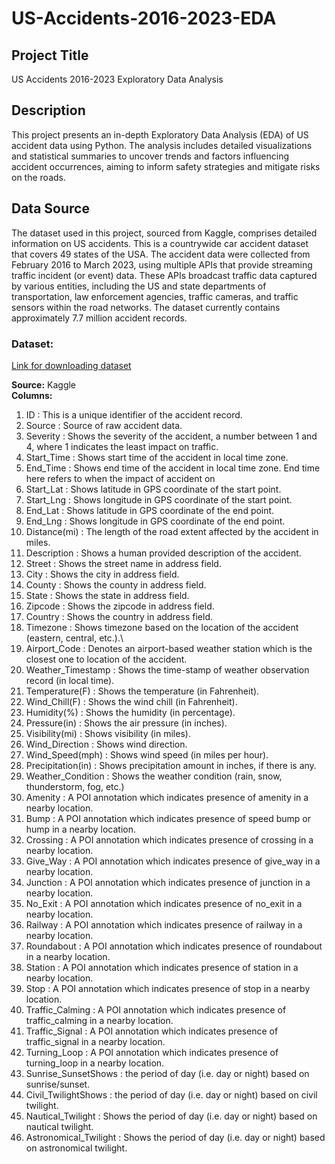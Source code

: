 # US-Accidents-2016-2023-EDA

## Project Title

US Accidents 2016-2023 Exploratory Data Analysis

## Description

This project presents an in-depth Exploratory Data Analysis (EDA) of US accident data using Python. The analysis includes detailed visualizations and statistical summaries to uncover trends and factors influencing accident occurrences, aiming to inform safety strategies and mitigate risks on the roads.

## Data Source

The dataset used in this project, sourced from Kaggle, comprises detailed information on US accidents.
This is a countrywide car accident dataset that covers 49 states of the USA. The accident data were collected from February 2016 to March 2023, using multiple APIs that provide streaming traffic incident (or event) data. These APIs broadcast traffic data captured by various entities, including the US and state departments of transportation, law enforcement agencies, traffic cameras, and traffic sensors within the road networks. The dataset currently contains approximately 7.7 million accident records.
### Dataset:
[Link for downloading dataset](https://www.kaggle.com/datasets/sobhanmoosavi/us-accidents)

**Source:** Kaggle<br>
**Columns:** 
1. ID : This is a unique identifier of the accident record.
2. Source : Source of raw accident data.
3. Severity : Shows the severity of the accident, a number between 1 and 4, where 1 indicates the least impact on traffic.
4. Start_Time : Shows start time of the accident in local time zone.
5. End_Time : Shows end time of the accident in local time zone. End time here refers to when the impact of accident on
6. Start_Lat : Shows latitude in GPS coordinate of the start point.
7. Start_Lng : Shows longitude in GPS coordinate of the start point.
8. End_Lat : Shows latitude in GPS coordinate of the end point.
9. End_Lng : Shows longitude in GPS coordinate of the end point.
10. Distance(mi) : The length of the road extent affected by the accident in miles.
11. Description : Shows a human provided description of the accident.
12. Street : Shows the street name in address field.
13. City : Shows the city in address field.
14. County : Shows the county in address field.
15. State : Shows the state in address field.
16. Zipcode : Shows the zipcode in address field.
17. Country : Shows the country in address field.
18. Timezone : Shows timezone based on the location of the accident (eastern, central, etc.).\
19. Airport_Code : Denotes an airport-based weather station which is the closest one to location of the accident.
20. Weather_Timestamp : Shows the time-stamp of weather observation record (in local time).
21. Temperature(F) : Shows the temperature (in Fahrenheit).
22. Wind_Chill(F) : Shows the wind chill (in Fahrenheit).
23. Humidity(%) : Shows the humidity (in percentage).
24. Pressure(in) : Shows the air pressure (in inches).
25. Visibility(mi) : Shows visibility (in miles).
26. Wind_Direction : Shows wind direction.
27. Wind_Speed(mph) : Shows wind speed (in miles per hour).
28. Precipitation(in) : Shows precipitation amount in inches, if there is any.
29. Weather_Condition : Shows the weather condition (rain, snow, thunderstorm, fog, etc.)
30. Amenity : A POI annotation which indicates presence of amenity in a nearby location.
31. Bump : A POI annotation which indicates presence of speed bump or hump in a nearby location.
32. Crossing : A POI annotation which indicates presence of crossing in a nearby location.
33. Give_Way : A POI annotation which indicates presence of give_way in a nearby location.
34. Junction : A POI annotation which indicates presence of junction in a nearby location.
35. No_Exit : A POI annotation which indicates presence of no_exit in a nearby location.
36. Railway : A POI annotation which indicates presence of railway in a nearby location.
37. Roundabout : A POI annotation which indicates presence of roundabout in a nearby location.
38. Station : A POI annotation which indicates presence of station in a nearby location.
39. Stop : A POI annotation which indicates presence of stop in a nearby location.
40. Traffic_Calming : A POI annotation which indicates presence of traffic_calming in a nearby location.
41. Traffic_Signal : A POI annotation which indicates presence of traffic_signal in a nearby location.
42. Turning_Loop : A POI annotation which indicates presence of turning_loop in a nearby location.
43. Sunrise_SunsetShows : the period of day (i.e. day or night) based on sunrise/sunset.
44. Civil_TwilightShows : the period of day (i.e. day or night) based on civil twilight.
45. Nautical_Twilight : Shows the period of day (i.e. day or night) based on nautical twilight.
46. Astronomical_Twilight : Shows the period of day (i.e. day or night) based on astronomical twilight.

